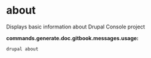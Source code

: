 # about
Displays basic information about Drupal Console project

**commands.generate.doc.gitbook.messages.usage:**
```
drupal about
```
